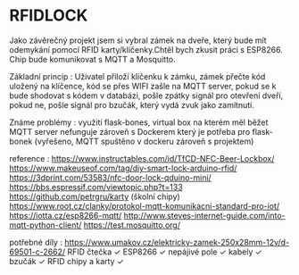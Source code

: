 # RFIDLOCK
Jako závěrečný projekt jsem si vybral zámek na dveře, který bude mít odemykání pomocí RFID karty/klíčenky.Chtěl bych zkusit práci s ESP8266. Chip bude komunikovat s MQTT a Mosquitto.

Základní princip : 
Uživatel přiloží klíčenku k zámku, zámek přečte kód uložený na klíčence, kód se přes WIFI zašle na MQTT server, pokud se k bude shodovat s kódem v databázi, pošle zpátky signál pro otevření dveří, pokud ne, pošle signál pro bzučák, který vydá zvuk jako zamítnutí.

Známe problémy :
využití flask-bones,
virtual box na kterém měl běžet MQTT server nefunguje zároveň s Dockerem který je potřeba pro flask-bonek (vyřešeno, MQTT spuštěno v dockeru zároveň s projektem)

reference :
https://www.instructables.com/id/TfCD-NFC-Beer-Lockbox/
https://www.makeuseof.com/tag/diy-smart-lock-arduino-rfid/
https://3dprint.com/53583/nfc-door-lock-qduino-mini/
https://bbs.espressif.com/viewtopic.php?t=133
https://github.com/petrgru/karty (školní chipy)
https://www.root.cz/clanky/protokol-mqtt-komunikacni-standard-pro-iot/
https://iotta.cz/esp8266-mqtt/
http://www.steves-internet-guide.com/into-mqtt-python-client/
https://test.mosquitto.org/
            
potřebné díly : 
https://www.umakov.cz/elektricky-zamek-250x28mm-12v/d-69501-c-2662/
RFID čtečka ✓
ESP8266 ✓
nepájivé pole ✓
kabely ✓
bzučák ✓
RFID chipy a karty ✓
 
